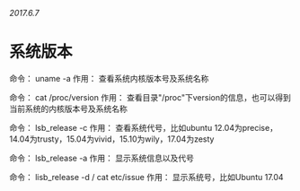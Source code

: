 *2017.6.7*

# 系统版本

命令： uname -a
作用： 查看系统内核版本号及系统名称 

命令： cat /proc/version
作用： 查看目录"/proc"下version的信息，也可以得到当前系统的内核版本号及系统名称 

命令： lsb_release -c
作用： 查看系统代号，比如ubuntu 12.04为precise， 14.04为trusty，15.04为vivid，15.10为wily，17.04为zesty

命令： lsb_release -a
作用： 显示系统信息以及代号

命令： lisb_release -d  /  cat etc/issue
作用： 显示系统号，比如Ubuntu 17.04
